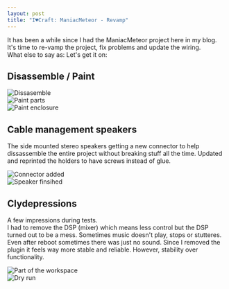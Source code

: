 ```yaml
---
layout: post
title: "I♥Craft: ManiacMeteor - Revamp"
---
```


It has been a while since I had the ManiacMeteor project here in my blog.\
It's time to re-vamp the project, fix problems and update the wiring.\
What else to say as: Let's get it on:


## Disassemble / Paint


![Dissasemble](/assets/pix/ManiacMeteor__08_parts.JPG)\
![Paint parts](/assets/pix/ManiacMeteor__02_paint.JPG)\
![Paint enclosure](/assets/pix/ManiacMeteor__01_paint.JPG)

## Cable management speakers

The side mounted stereo speakers getting a new connector to help dissassemble the entire project without breaking stuff all the time. Updated and reprinted the holders to have screws instead of glue.

![Connector added](/assets/pix/ManiacMeteor__04_connector.JPG)\
![Speaker finsihed](/assets/pix/ManiacMeteor__05_connector.JPG)

## Clydepressions

A few impressions during tests.\
I had to remove the DSP (mixer) which means less control but the DSP turned out to be a mess. Sometimes music doesn't play, stops or stutteres. Even after reboot sometimes there was just no sound. Since I removed the plugin it feels way more stable and reliable. However, stability over functionality. 

![Part of the workspace](/assets/pix/ManiacMeteor__03_workspace.JPG)\
![Dry run](/assets/pix/ManiacMeteor__06_test.JPG)